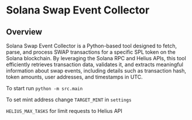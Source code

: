 # Solana Swap Event Collector

## Overview

Solana Swap Event Collector is a Python-based tool designed to fetch, parse, and process SWAP transactions for a specific SPL token on the Solana blockchain. By leveraging the Solana RPC and Helius APIs, this tool efficiently retrieves transaction data, validates it, and extracts meaningful information about swap events, including details such as transaction hash, token amounts, user addresses, and timestamps in UTC.

To start run `python -m src.main`

To set mint address change `TARGET_MINT` in `settings`

`HELIUS_MAX_TASKS` for limit requests to Helius API
